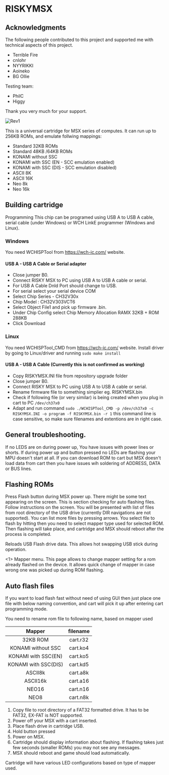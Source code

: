 # RISKYMSX

## Acknowledgments

The following people contributed to this project and supported me with technical aspects of this project.
* Terrible Fire
* cnlohr 
* NYYRIKKI
* Aoineko
* BG Ollie

Testing team:
* PhilC
* Higgy
  
Thank you very much for your support.


![Rev1](https://github.com/user-attachments/assets/d9c3ec10-cc1b-43a5-8a99-4679dabca454)


This is a universal cartridge for MSX series of computes. It can run up to 256KB ROMs, and emulate follwing mappings:
 * Standard 32KB ROMs
 * Standard 48KB /64KB ROMs
 * KONAMI without SSC
 * KONAMI with SSC (EN - SCC emulation enabled)
 * KONAMI with SSC (DIS - SCC emulation disabled)
 * ASCII 8K
 * ASCII 16K
 * Neo 8k
 * Neo 16k

## Building cartridge

Programming
This chip can be programed using USB A to USB A cable, serial cable (under Windows) or WCH LinkE programmer (Windows and Linux).

### Windows
You need WCHISPTool from https://wch-ic.com/ website.

#### USB A - USB A Cable or Serial adapter
 * Close jumper B0.
 * Connect RISKY MSX to PC using USB A to USB A cable or serial.
 * For USB A Cable Dnld Port should change to USB.
 * For serial select your serial device COM
 * Select Chip Series - CH32V30x
 * Chip Model : CH32V303VCT6
 * Select Object File1 and pick up firmware .bin.
 * Under Chip Config select Chip Memory Allocation RAMX 32KB + ROM 288KB
 * Click Download

### Linux
You need WCHISPTool_CMD from https://wch-ic.com/ website.
Install driver by going to Linux/driver and running
`sudo make install`

#### USB A - USB A Cable (Currently this is not confirmed as working)
 * Copy RISKYMSX.INI file from repository upgrade folder
 * Close jumper B0.
 * Connect RISKY MSX to PC using USB A to USB A cable or serial.
 * Rename firmware file to something simplier eg. RISKYMSX.bin
 * Check if following file (or very similar) is being created when you plug in cart to PC `/dev/ch37x0`
 * Adapt and run command 
   `sudo ./WCHISPTool_CMD -p /dev/ch37x0 -c RISKYMSX.INI -o program -f RISKYMSX.bin -r 1`
   this command line is case sensitive, so make sure filenames and extentions are in right case.

## General troubleshooting.
If no LEDS are on during power up, You have issues with power lines or shorts.
If during power up and button pressed no LEDs are flashing your MPU doesn't start at all.
If you can download ROM to cart but MSX doesn't load data from cart then you have issues wih soldering of ADDRESS, DATA or BUS lines.

## Flashing ROMs 
Press Flash button during MSX power up.
There might be some text appearing on the screen. This is section checking for auto flashing files.
Follow instructions on the screen.
You will be presented with list of files from root directory of the USB drive (currently DIR navigations are not supported). You can list more files by pressing <RIGHT> <LEFT> arrows.
You select file to flash by hitting <RETURN> then you need to select mapper type used for selected ROM.
Then flashing will take place, and cartridge and MSX should reboot after the process is completed.

<ESC> Reloads USB Flash drive data. This allows hot swapping USB stick during operation.

<1> Mapper menu. This page allows to change mapper setting for a rom already flashed on the device. It allows quick change of mapper in case wrong one was picked up during ROM flashing.

## Auto flash files
If you want to load flash fast without need of using GUI then just place one file with below naming convention, and cart will pick it up after entering cart programming mode.

You need to rename rom file to following name, based on mapper used

 | Mapper               | filename         | 
 |   :-----------:      | :--------------: | 
 | 32KB ROM             | cart.r32         | 
 | KONAMI without SSC   | cart.ko4         | 
 | KONAMI with SSC(EN)  | cart.ko5         | 
 | KONAMI with SSC(DIS) | cart.kd5         | 
 | ASCII8k              | cart.a8k         | 
 | ASCII16k             | cart.a16         | 
 | NEO16                | cart.n16         | 
 | NEO8                 | cart.n8k         | 

1. Copy file to root directory of a FAT32 formatted drive. It has to be FAT32, EX-FAT is NOT supported.
2. Power off your MSX with a cart inserted. 
3. Place flash drive in cartridge USB.
4. Hold button pressed
5. Power on MSX.
6. Cartridge should display information about flashing. If flashing takes just few seconds (smaller ROMs) you may not see any messages.
7. MSX should reboot and game should load automatically.


Cartridge will have various LED configurations based on type of mapper used.


